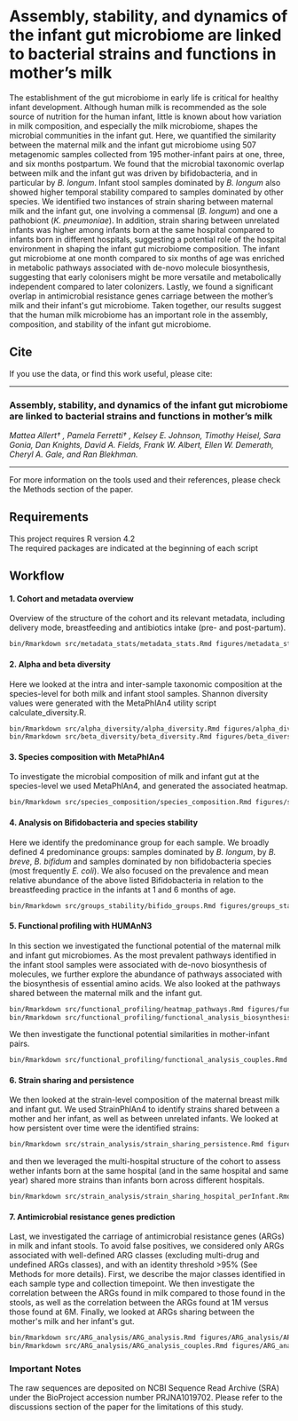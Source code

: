# Assembly, stability, and dynamics of the infant gut microbiome are linked to bacterial strains and functions in mother’s milk

The establishment of the gut microbiome in early life is critical for healthy infant development. Although human milk is recommended as the sole source of nutrition for the human infant, little is known about how variation in milk composition, and especially the milk microbiome, shapes the microbial communities in the infant gut. Here, we quantified the similarity between the maternal milk and the infant gut microbiome using 507 metagenomic samples collected from 195 mother-infant pairs at one, three, and six months postpartum. We found that the microbial taxonomic overlap between milk and the infant gut was driven by bifidobacteria, and in particular by *B. longum*. Infant stool samples dominated by *B. longum* also showed higher temporal stability compared to samples dominated by other species. We identified two instances of strain sharing between maternal milk and the infant gut, one involving a commensal (*B. longum*) and one a pathobiont (*K. pneumoniae*). In addition, strain sharing between unrelated infants was higher among infants born at the same hospital compared to infants born in different hospitals, suggesting a potential role of the hospital environment in shaping the infant gut microbiome composition. The infant gut microbiome at one month compared to six months of age was enriched in metabolic pathways associated with de-novo molecule biosynthesis, suggesting that early colonisers might be more versatile and metabolically independent compared to later colonizers. Lastly, we found a significant overlap in antimicrobial resistance genes carriage between the mother’s milk and their infant's gut microbiome. Taken together, our results suggest that the human milk microbiome has an important role in the assembly, composition, and stability of the infant gut microbiome. 

## Cite

If you use the data, or find this work useful, please cite:
_______
### Assembly, stability, and dynamics of the infant gut microbiome are linked to bacterial strains and functions in mother’s milk
*Mattea Allert† , Pamela Ferretti† , Kelsey E. Johnson, Timothy Heisel, Sara Gonia, Dan Knights, David A. Fields, Frank W. Albert, Ellen W. Demerath, Cheryl A. Gale, and Ran Blekhman.*

________
For more information on the tools used and their references, please check the Methods section of the paper.

## Requirements

This project requires R version 4.2    
The required packages are indicated at the beginning of each script

## Workflow

#### 1. Cohort and metadata overview
Overview of the structure of the cohort and its relevant metadata, including delivery mode, breastfeeding and antibiotics intake (pre- and post-partum). 
```bash
bin/Rmarkdown src/metadata_stats/metadata_stats.Rmd figures/metadata_stats/metadata_stats.html
```

#### 2. Alpha and beta diversity

Here we looked at the intra and inter-sample taxonomic composition at the species-level for both milk and infant stool samples. Shannon diversity values were generated with the MetaPhlAn4 utility script calculate_diversity.R. 

```bash
bin/Rmarkdown src/alpha_diversity/alpha_diversity.Rmd figures/alpha_diversity/alpha_diversity.html
bin/Rmarkdown src/beta_diversity/beta_diversity.Rmd figures/beta_diversity/beta_diversity.html
```

#### 3. Species composition with MetaPhlAn4

To investigate the microbial composition of milk and infant gut at the species-level we used MetaPhlAn4, and generated the associated heatmap.

```bash
bin/Rmarkdown src/species_composition/species_composition.Rmd figures/species_composition/species_composition.html
```

#### 4. Analysis on Bifidobacteria and species stability

Here we identify the predominance group for each sample. We broadly defined 4 predominance groups: samples dominated by *B. longum*, by *B. breve*, *B. bifidum* and samples dominated by non bifidobacteria species (most frequently *E. coli*). We also focused on the prevalence and mean relative abundance of the above listed Bifidobacteria in relation to the breastfeeding practice in the infants at 1 and 6 months of age. 

```bash
bin/Rmarkdown src/groups_stability/bifido_groups.Rmd figures/groups_stability/bifido_groups.html
```

#### 5. Functional profiling with HUMAnN3

In this section we investigated the functional potential of the maternal milk and infant gut microbiomes. As the most prevalent pathways identified in the infant stool samples were associated with de-novo biosynthesis of molecules, we further explore the abundance of pathways associated with the biosynthesis of essential amino acids. We also looked at the pathways shared between the maternal milk and the infant gut.

```bash
bin/Rmarkdown src/functional_profiling/heatmap_pathways.Rmd figures/functional_profiling/heatmap_pathways.html
bin/Rmarkdown src/functional_profiling/functional_analysis_biosynthesis_essentialAA.Rmd figures/functional_profiling/functional_analysis_biosynthesis_essentialAA.html
```

We then investigate the functional potential similarities in mother-infant pairs.

```bash
bin/Rmarkdown src/functional_profiling/functional_analysis_couples.Rmd figures/functional_profiling/functional_analysis_couples.html
```

#### 6. Strain sharing and persistence

We then looked at the strain-level composition of the maternal breast milk and infant gut. We used StrainPhlAn4 to identify strains shared between a mother and her infant, as well as between unrelated infants. We looked at how persistent over time were the identified strains:

```bash
bin/Rmarkdown src/strain_analysis/strain_sharing_persistence.Rmd figures/strains/strain_sharing_persistence.html
```

and then we leveraged the multi-hospital structure of the cohort to assess wether infants born at the same hospital (and in the same hospital and same year) shared more strains than infants born across different hospitals. 

```bash
bin/Rmarkdown src/strain_analysis/strain_sharing_hospital_perInfant.Rmd figures/strains/strain_sharing_hospital_perInfant.html
```

#### 7. Antimicrobial resistance genes prediction

Last, we investigated the carriage of antimicrobial resistance genes (ARGs) in milk and infant stools. To avoid false positives, we considered only ARGs associated with well-defined ARG classes (excluding multi-drug and undefined ARGs classes), and with an identity threshold >95% (See Methods for more details). First, we describe the major classes identified in each sample type and collection timepoint. We then investigate the correlation between the ARGs found in milk compared to those found in the stools, as well as the correlation between the ARGs found at 1M versus those found at 6M. Finally, we looked at ARGs sharing between the mother's milk and her infant's gut.

```bash
bin/Rmarkdown src/ARG_analysis/ARG_analysis.Rmd figures/ARG_analysis/ARG_analysis.html
bin/Rmarkdown src/ARG_analysis/ARG_analysis_couples.Rmd figures/ARG_analysis/ARG_analysis_couples.html
```

### Important Notes

The raw sequences are deposited on NCBI Sequence Read Archive (SRA) under the BioProject accession number PRJNA1019702.
Please refer to the discussions section of the paper for the limitations of this study.
